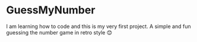 # GuessMyNumber
I am learning how to code and this is my very first project. A simple and fun guessing the number game in retro style 😊

